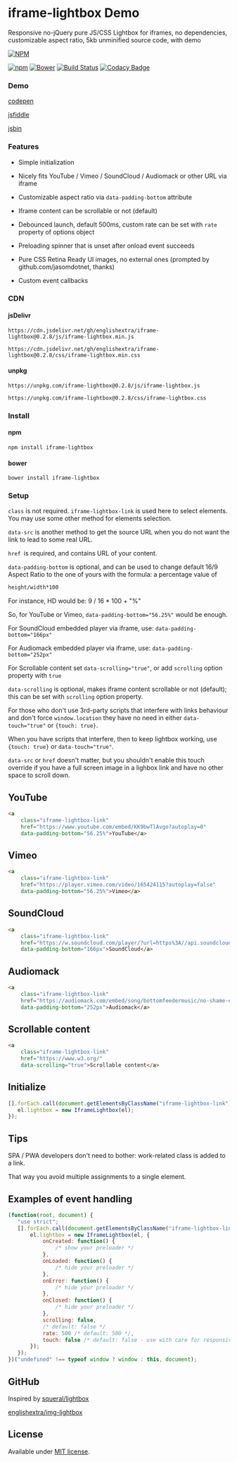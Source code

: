 # iframe-lightbox Demo

Responsive no-jQuery pure JS/CSS Lightbox for iframes, no dependencies, customizable aspect ratio, 5kb unminified source code, with demo

[![NPM](https://nodei.co/npm/iframe-lightbox.png?downloads=true)](https://nodei.co/npm/iframe-lightbox/)

[![npm](https://img.shields.io/npm/v/iframe-lightbox.svg)](https://github.com/englishextra/iframe-lightbox)
[![Bower](https://img.shields.io/bower/v/iframe-lightbox.svg)](https://github.com/englishextra/iframe-lightbox)
[![Build Status](https://travis-ci.org/englishextra/iframe-lightbox.svg?branch=master)](https://travis-ci.org/englishextra/iframe-lightbox)
[![Codacy Badge](https://api.codacy.com/project/badge/Grade/369642c14d3344bebe134c76f0f5dde8)](https://www.codacy.com/app/englishextra/iframe-lightbox?utm_source=github.com&utm_medium=referral&utm_content=englishextra/iframe-lightbox&utm_campaign=badger)

### Demo

[codepen](https://codepen.io/englishextra/full/jmjayV/)

[jsfiddle](https://fiddle.jshell.net/englishextra/8pzy6uhr/show/)

[jsbin](https://output.jsbin.com/saqine)

### Features

* Simple initialization

* Nicely fits YouTube / Vimeo / SoundCloud / Audiomack or other URL via iframe

* Customizable aspect ratio via `data-padding-bottom` attribute

* Iframe content can be scrollable or not (default)

* Debounced launch, default 500ms, custom rate can be set with `rate` property of options object

* Preloading spinner that is unset after onload event succeeds

* Pure CSS Retina Ready UI images, no external ones (prompted by github.com/jasomdotnet, thanks)

* Custom event callbacks

### CDN

#### jsDelivr

`https://cdn.jsdelivr.net/gh/englishextra/iframe-lightbox@0.2.8/js/iframe-lightbox.min.js`

`https://cdn.jsdelivr.net/gh/englishextra/iframe-lightbox@0.2.8/css/iframe-lightbox.min.css`

#### unpkg

`https://unpkg.com/iframe-lightbox@0.2.8/js/iframe-lightbox.js`

`https://unpkg.com/iframe-lightbox@0.2.8/css/iframe-lightbox.css`

### Install

#### npm

`npm install iframe-lightbox`

#### bower

`bower install iframe-lightbox`

### Setup

`class` is not required. `iframe-lightbox-link` is used here to select elements. You may use some other method for elements selection.

`data-src` is another method to get the source URL when you do not want the link to lead to some real URL.

`href `is required, and contains URL of your content.

`data-padding-bottom` is optional, and can be used to change default 16/9 Aspect Ratio to the one of yours with the formula: a percentage value of

```txt
height/width*100
```

For instance, HD would be: 9 / 16 * 100 + "%"

So, for YouTube or Vimeo, `data-padding-bottom="56.25%"` would be enough.

For SoundCloud embedded player via iframe, use: `data-padding-bottom="166px"`

For Audiomack embedded player via iframe, use: `data-padding-bottom="252px"`

For Scrollable content set `data-scrolling="true"`, or add `scrolling` option property with `true`

`data-scrolling` is optional, makes iframe content scrollable or not (default); this can be set with `scrolling` option property.

For those who don't use 3rd-party scripts that interfere with links behaviour and don't force `window.location` they have no need in either `data-touch="true"` or `{touch: true}`.

When you have scripts that interfere, then to keep lightbox working, use `{touch: true}` or `data-touch="true"`.

`data-src` or `href` doesn't matter, but you shouldn't enable this touch override if you have a full screen image in a lighbox link and have no other space to scroll down.

## YouTube

```html
<a
	class="iframe-lightbox-link"
	href="https://www.youtube.com/embed/KK9bwTlAvgo?autoplay=0"
	data-padding-bottom="56.25%">YouTube</a>
```

## Vimeo

```html
<a
	class="iframe-lightbox-link"
	href="https://player.vimeo.com/video/165424115?autoplay=false"
	data-padding-bottom="56.25%">Vimeo</a>
```

## SoundCloud

```html
<a
	class="iframe-lightbox-link"
	href="https://w.soundcloud.com/player/?url=https%3A//api.soundcloud.com/tracks/317031598&amp;auto_play=false&amp;hide_related=false&amp;show_comments=true&amp;show_user=true&amp;show_reposts=false&amp;visual=true"
	data-padding-bottom="166px">SoundCloud</a>
 ```

## Audiomack

```html
<a
	class="iframe-lightbox-link"
	href="https://audiomack.com/embed/song/bottomfeedermusic/no-shame-explicit"
	data-padding-bottom="252px">Audiomack</a>
 ```

## Scrollable content

```html
<a
	class="iframe-lightbox-link"
	href="https://www.w3.org/"
	data-scrolling="true">Scrollable content</a>
 ```

## Initialize

 ```js
[].forEach.call(document.getElementsByClassName("iframe-lightbox-link"), function (el) {
	el.lightbox = new IframeLightbox(el);
});
```

## Tips

SPA / PWA developers don't need to bother: work-related class is added to a link.

That way you avoid multiple assignments to a single element.

## Examples of event handling

 ```js
(function(root, document) {
	"use strict";
	[].forEach.call(document.getElementsByClassName("iframe-lightbox-link"), function(el) {
		el.lightbox = new IframeLightbox(el, {
			onCreated: function() {
				/* show your preloader */
			},
			onLoaded: function() {
				/* hide your preloader */
			},
			onError: function() {
				/* hide your preloader */
			},
			onClosed: function() {
				/* hide your preloader */
			},
			scrolling: false,
			/* default: false */
			rate: 500 /* default: 500 */,
			touch: false /* default: false - use with care for responsive images in links on vertical mobile screens */
		});
	});
})("undefined" !== typeof window ? window : this, document);
```

## GitHub

Inspired by [squeral/lightbox](https://github.com/squeral/lightbox)

[englishextra/img-lightbox](https://github.com/englishextra/img-lightbox)

## License

Available under [MIT license](https://opensource.org/licenses/MIT).